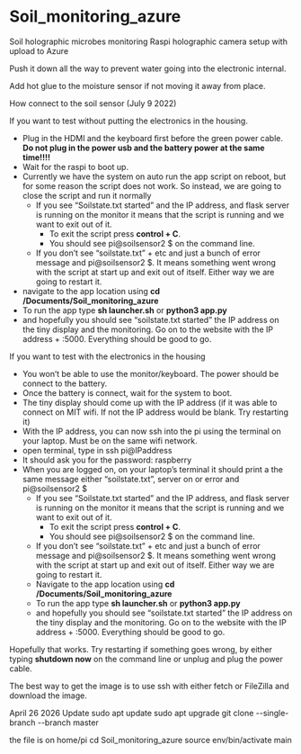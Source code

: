 # Soil_monitoring_azure
Soil holographic microbes monitoring 
Raspi holographic camera setup with upload to Azure 

Push it down all the way to prevent water going into the electronic internal.

Add hot glue to the moisture sensor if not moving it away from place.

How connect to the soil sensor (July 9 2022)

If you want to test without putting the electronics in the housing.

- Plug in the HDMI and the keyboard first before the green power cable. **Do not plug in the power usb and the battery power at the same time!!!!**
- Wait for the raspi to boot up.
- Currently we have the system on auto run the app script on reboot, but for some reason the script does not work. So instead, we are going to close the script and run it normally
    - If you see “Soilstate.txt started” and the IP address, and flask server is running on the monitor it means that the script is running and we want to exit out of it.
        - To exit the script press **control + C**.
        - You should see pi@soilsensor2 $ on the command line.
    - If you don’t see “soilstate.txt” + etc and just a bunch of error message and pi@soilsensor2 $. It means something went wrong with the script at start up and exit out of itself. Either way we are going to restart it.
- navigate to the app location using **cd /Documents/Soil_monitoring_azure**
- To run the app type **sh launcher.sh** or **python3 app.py**
- and hopefully you should see “soilstate.txt started” the IP address on the tiny display and the monitoring. Go on to the website with the IP address + :5000. Everything should be good to go.

If you want to test with the electronics in the housing

- You won’t be able to use the monitor/keyboard. The power should be connect to the battery.
- Once the battery is connect, wait for the system to boot.
- The tiny display should come up with the IP address (if it was able to connect on MIT wifi. If not the IP address would be blank. Try restarting it)
- With the IP address, you can now ssh into the pi using the terminal on your laptop. Must be on the same wifi network.
- open terminal, type in ssh pi@IPaddress
- It should ask you for the password: raspberry
- When you are logged on, on your laptop’s terminal it should print a the same message either “soilstate.txt”, server on or error and pi@soilsensor2 $
    - If you see “Soilstate.txt started” and the IP address, and flask server is running on the monitor it means that the script is running and we want to exit out of it.
        - To exit the script press **control + C**.
        - You should see pi@soilsensor2 $ on the command line.
    - If you don’t see “soilstate.txt” + etc and just a bunch of error message and pi@soilsensor2 $. It means something went wrong with the script at start up and exit out of itself. Either way we are going to restart it.
    - Navigate to the app location using **cd /Documents/Soil_monitoring_azure**
    - To run the app type **sh launcher.sh** or **python3 app.py**
    - and hopefully you should see “soilstate.txt started” the IP address on the tiny display and the monitoring. Go on to the website with the IP address + :5000. Everything should be good to go.

Hopefully that works. Try restarting if something goes wrong, by either typing **shutdown now** on the command line or unplug and plug the power cable.

The best way to get the image is to use ssh with either fetch or FileZilla and download the image.

April 26 2026 Update
sudo apt update
sudo apt upgrade
git clone --single-branch --branch master <repository-url>

the file is on home/pi
cd Soil_monitoring_azure
source env/bin/activate
main 


